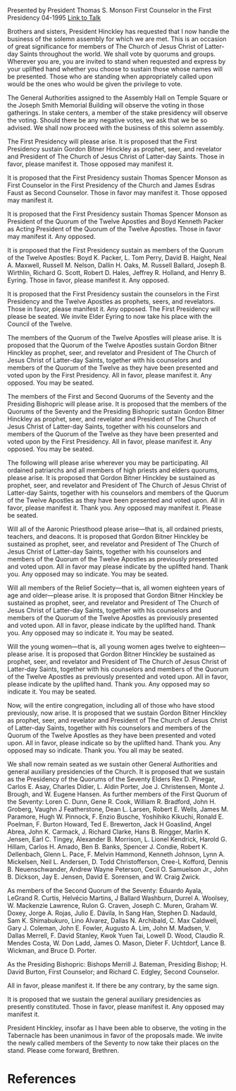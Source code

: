 Presented by President Thomas S. Monson
First Counselor in the First Presidency
04-1995
[Link to Talk](https://www.churchofjesuschrist.org/study/general-conference/1995/04/the-solemn-assembly-sustaining-of-church-officers?lang=eng)

Brothers and sisters, President Hinckley has requested that I now handle the business of the solemn assembly for which we are met. This is an occasion of great significance for members of The Church of Jesus Christ of Latter-day Saints throughout the world. We shall vote by quorums and groups. Wherever you are, you are invited to stand when requested and express by your uplifted hand whether you choose to sustain those whose names will be presented. Those who are standing when appropriately called upon would be the ones who would be given the privilege to vote.

The General Authorities assigned to the Assembly Hall on Temple Square or the Joseph Smith Memorial Building will observe the voting in those gatherings. In stake centers, a member of the stake presidency will observe the voting. Should there be any negative votes, we ask that we be so advised. We shall now proceed with the business of this solemn assembly.

The First Presidency will please arise. It is proposed that the First Presidency sustain Gordon Bitner Hinckley as prophet, seer, and revelator and President of The Church of Jesus Christ of Latter-day Saints. Those in favor, please manifest it. Those opposed may manifest it.

It is proposed that the First Presidency sustain Thomas Spencer Monson as First Counselor in the First Presidency of the Church and James Esdras Faust as Second Counselor. Those in favor may manifest it. Those opposed may manifest it.

It is proposed that the First Presidency sustain Thomas Spencer Monson as President of the Quorum of the Twelve Apostles and Boyd Kenneth Packer as Acting President of the Quorum of the Twelve Apostles. Those in favor may manifest it. Any opposed.

It is proposed that the First Presidency sustain as members of the Quorum of the Twelve Apostles: Boyd K. Packer, L. Tom Perry, David B. Haight, Neal A. Maxwell, Russell M. Nelson, Dallin H. Oaks, M. Russell Ballard, Joseph B. Wirthlin, Richard G. Scott, Robert D. Hales, Jeffrey R. Holland, and Henry B. Eyring. Those in favor, please manifest it. Any opposed.

It is proposed that the First Presidency sustain the counselors in the First Presidency and the Twelve Apostles as prophets, seers, and revelators. Those in favor, please manifest it. Any opposed. The First Presidency will please be seated. We invite Elder Eyring to now take his place with the Council of the Twelve.

The members of the Quorum of the Twelve Apostles will please arise. It is proposed that the Quorum of the Twelve Apostles sustain Gordon Bitner Hinckley as prophet, seer, and revelator and President of The Church of Jesus Christ of Latter-day Saints, together with his counselors and members of the Quorum of the Twelve as they have been presented and voted upon by the First Presidency. All in favor, please manifest it. Any opposed. You may be seated.

The members of the First and Second Quorums of the Seventy and the Presiding Bishopric will please arise. It is proposed that the members of the Quorums of the Seventy and the Presiding Bishopric sustain Gordon Bitner Hinckley as prophet, seer, and revelator and President of The Church of Jesus Christ of Latter-day Saints, together with his counselors and members of the Quorum of the Twelve as they have been presented and voted upon by the First Presidency. All in favor, please manifest it. Any opposed. You may be seated.

The following will please arise wherever you may be participating. All ordained patriarchs and all members of high priests and elders quorums, please arise. It is proposed that Gordon Bitner Hinckley be sustained as prophet, seer, and revelator and President of The Church of Jesus Christ of Latter-day Saints, together with his counselors and members of the Quorum of the Twelve Apostles as they have been presented and voted upon. All in favor, please manifest it. Thank you. Any opposed may manifest it. Please be seated.

Will all of the Aaronic Priesthood please arise—that is, all ordained priests, teachers, and deacons. It is proposed that Gordon Bitner Hinckley be sustained as prophet, seer, and revelator and President of The Church of Jesus Christ of Latter-day Saints, together with his counselors and members of the Quorum of the Twelve Apostles as previously presented and voted upon. All in favor may please indicate by the uplifted hand. Thank you. Any opposed may so indicate. You may be seated.

Will all members of the Relief Society—that is, all women eighteen years of age and older—please arise. It is proposed that Gordon Bitner Hinckley be sustained as prophet, seer, and revelator and President of The Church of Jesus Christ of Latter-day Saints, together with his counselors and members of the Quorum of the Twelve Apostles as previously presented and voted upon. All in favor, please indicate by the uplifted hand. Thank you. Any opposed may so indicate it. You may be seated.

Will the young women—that is, all young women ages twelve to eighteen—please arise. It is proposed that Gordon Bitner Hinckley be sustained as prophet, seer, and revelator and President of The Church of Jesus Christ of Latter-day Saints, together with his counselors and members of the Quorum of the Twelve Apostles as previously presented and voted upon. All in favor, please indicate by the uplifted hand. Thank you. Any opposed may so indicate it. You may be seated.

Now, will the entire congregation, including all of those who have stood previously, now arise. It is proposed that we sustain Gordon Bitner Hinckley as prophet, seer, and revelator and President of The Church of Jesus Christ of Latter-day Saints, together with his counselors and members of the Quorum of the Twelve Apostles as they have been presented and voted upon. All in favor, please indicate so by the uplifted hand. Thank you. Any opposed may so indicate. Thank you. You all may be seated.

We shall now remain seated as we sustain other General Authorities and general auxiliary presidencies of the Church. It is proposed that we sustain as the Presidency of the Quorums of the Seventy Elders Rex D. Pinegar, Carlos E. Asay, Charles Didier, L. Aldin Porter, Joe J. Christensen, Monte J. Brough, and W. Eugene Hansen. As further members of the First Quorum of the Seventy: Loren C. Dunn, Gene R. Cook, William R. Bradford, John H. Groberg, Vaughn J Featherstone, Dean L. Larsen, Robert E. Wells, James M. Paramore, Hugh W. Pinnock, F. Enzio Busche, Yoshihiko Kikuchi, Ronald E. Poelman, F. Burton Howard, Ted E. Brewerton, Jack H Goaslind, Angel Abrea, John K. Carmack, J. Richard Clarke, Hans B. Ringger, Marlin K. Jensen, Earl C. Tingey, Alexander B. Morrison, L. Lionel Kendrick, Harold G. Hillam, Carlos H. Amado, Ben B. Banks, Spencer J. Condie, Robert K. Dellenbach, Glenn L. Pace, F. Melvin Hammond, Kenneth Johnson, Lynn A. Mickelsen, Neil L. Andersen, D. Todd Christofferson, Cree-L Kofford, Dennis B. Neuenschwander, Andrew Wayne Peterson, Cecil O. Samuelson Jr., John B. Dickson, Jay E. Jensen, David E. Sorensen, and W. Craig Zwick.

As members of the Second Quorum of the Seventy: Eduardo Ayala, LeGrand R. Curtis, Helvécio Martins, J Ballard Washburn, Durrel A. Woolsey, W. Mackenzie Lawrence, Rulon G. Craven, Joseph C. Muren, Graham W. Doxey, Jorge A. Rojas, Julio E. Dávila, In Sang Han, Stephen D. Nadauld, Sam K. Shimabukuro, Lino Alvarez, Dallas N. Archibald, C. Max Caldwell, Gary J. Coleman, John E. Fowler, Augusto A. Lim, John M. Madsen, V. Dallas Merrell, F. David Stanley, Kwok Yuen Tai, Lowell D. Wood, Claudio R. Mendes Costa, W. Don Ladd, James O. Mason, Dieter F. Uchtdorf, Lance B. Wickman, and Bruce D. Porter.

As the Presiding Bishopric: Bishops Merrill J. Bateman, Presiding Bishop; H. David Burton, First Counselor; and Richard C. Edgley, Second Counselor.

All in favor, please manifest it. If there be any contrary, by the same sign.

It is proposed that we sustain the general auxiliary presidencies as presently constituted. Those in favor, please manifest it. Any opposed may manifest it.

President Hinckley, insofar as I have been able to observe, the voting in the Tabernacle has been unanimous in favor of the proposals made. We invite the newly called members of the Seventy to now take their places on the stand. Please come forward, Brethren.

# References

